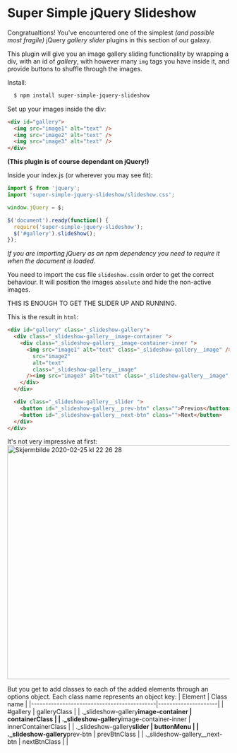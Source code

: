 # Super Simple jQuery Slideshow

Congratualtions! You've encountered one of the simplest _(and possible most fragile)_ jQuery _gallery slider_ plugins in this section of our galaxy.

This plugin will give you an image gallery sliding functionality by wrapping a div, with an id of _gallery_, with however many `img` tags you have inside it, and provide buttons to shuffle through the images.

Install:

```bash
  $ npm install super-simple-jquery-slideshow
```

Set up your images inside the div:

```html
<div id="gallery">
  <img src="image1" alt="text" />
  <img src="image2" alt="text" />
  <img src="image3" alt="text" />
</div>
```

**(This plugin is of course dependant on jQuery!)**

Inside your index.js (or wherever you may see fit):

```js
import $ from 'jquery';
import 'super-simple-jquery-slideshow/slideshow.css';

window.jQuery = $;

$('document').ready(function() {
  require('super-simple-jquery-slideshow');
  $('#gallery').slideShow();
});
```

_If you are importing jQuery as an npm dependency you need to require it when the document is loaded._

You need to import the css file `slideshow.css`in order to get the correct behaviour. It will position the images `absolute` and hide the non-active images.

THIS IS ENOUGH TO GET THE SLIDER UP AND RUNNING.

This is the result in `html`:

```html
<div id="gallery" class="_slideshow-gallery">
  <div class="_slideshow-gallery__image-container ">
    <div class="_slideshow-gallery__image-container-inner ">
      <img src="image1" alt="text" class="_slideshow-gallery__image" /><img
        src="image2"
        alt="text"
        class="_slideshow-gallery__image"
      /><img src="image3" alt="text" class="_slideshow-gallery__image" />
    </div>
  </div>

  <div class="_slideshow-gallery__slider ">
    <button id="_slideshow-gallery__prev-btn" class="">Previos</button>
    <button id="_slideshow-gallery__next-btn" class="">Next</button>
  </div>
</div>
```

It's not very impressive at first:
<img width="530" alt="Skjermbilde 2020-02-25 kl  22 26 28" src="https://user-images.githubusercontent.com/16366210/75289082-d9d2fb00-581d-11ea-96b5-04de3a71386e.png">

But you get to add classes to each of the added elements through an options object. Each class name represents an object key:
| Element | Class name |
|--------------------------------------------|---------------------|
| #gallery | galleryClass |
| .\_slideshow-gallery**image-container | containerClass |
| .\_slideshow-gallery**image-container-inner | innerContainerClass |
| .\_slideshow-gallery**slider | buttonMenu |
| .\_slideshow-gallery**prev-btn | prevBtnClass |
| .\_slideshow-gallery\_\_next-btn | nextBtnClass |
| <img>
